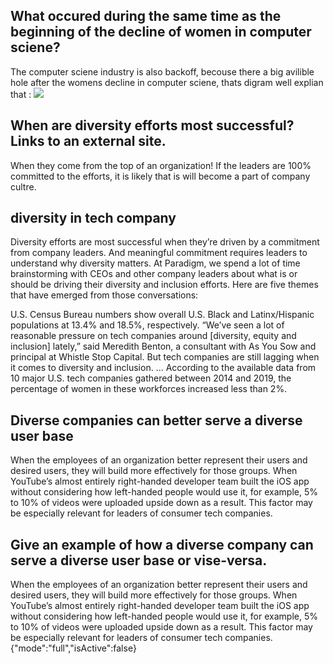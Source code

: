 
## What occured during the same time as the beginning of the decline of women in computer sciene?
The computer sciene industry is also backoff, becouse there a big avilible hole after the womens decline in computer sciene, thats digram well explian that : 
![](https://media.npr.org/assets/img/2014/10/21/womencoding-d463ab944849ed2fce2df3d7d27d2f1c4daa7689.jpg)


## When are diversity efforts most successful?Links to an external site.
When they come from the top of an organization! If the leaders are 100% committed to the efforts, it is likely that is will become a part of company cultre.



## diversity in tech company
Diversity efforts are most successful when they’re driven by a commitment from company leaders. And meaningful commitment requires leaders to understand why diversity matters. At Paradigm, we spend a lot of time brainstorming with CEOs and other company leaders about what is or should be driving their diversity and inclusion efforts. Here are five themes that have emerged from those conversations:

U.S. Census Bureau numbers show overall U.S. Black and Latinx/Hispanic populations at 13.4% and 18.5%, respectively. “We’ve seen a lot of reasonable pressure on tech companies around [diversity, equity and inclusion] lately,” said Meredith Benton, a consultant with As You Sow and principal at Whistle Stop Capital. But tech companies are still lagging when it comes to diversity and inclusion. … According to the available data from 10 major U.S. tech companies gathered between 2014 and 2019, the percentage of women in these workforces increased less than 2%.


## Diverse companies can better serve a diverse user base
When the employees of an organization better represent their users and desired users, they will build more effectively for those groups. When YouTube’s almost entirely right-handed developer team built the iOS app without considering how left-handed people would use it, for example, 5% to 10% of videos were uploaded upside down as a result. This factor may be especially relevant for leaders of consumer tech companies.

## Give an example of how a diverse company can serve a diverse user base or vise-versa.
When the employees of an organization better represent their users and desired users, they will build more effectively for those groups. When YouTube’s almost entirely right-handed developer team built the iOS app without considering how left-handed people would use it, for example, 5% to 10% of videos were uploaded upside down as a result. This factor may be especially relevant for leaders of consumer tech companies.
{"mode":"full","isActive":false}